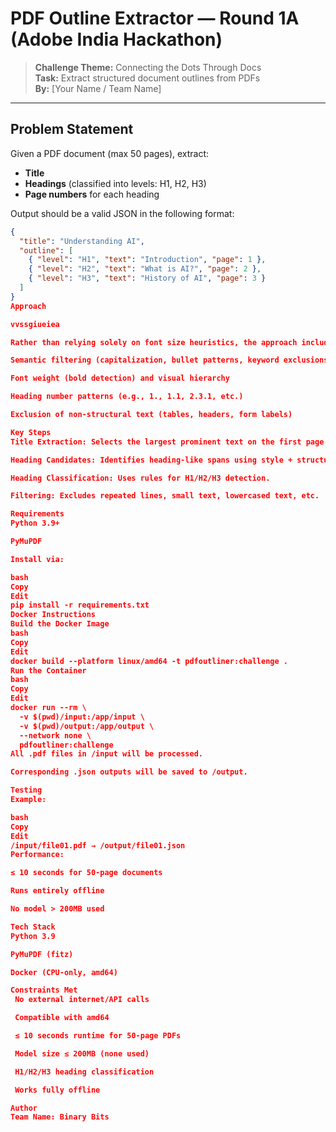 #  PDF Outline Extractor — Round 1A (Adobe India Hackathon)

> **Challenge Theme:** Connecting the Dots Through Docs  
> **Task:** Extract structured document outlines from PDFs  
> **By:** [Your Name / Team Name]

---

##  Problem Statement

Given a PDF document (max 50 pages), extract:
- **Title**
- **Headings** (classified into levels: H1, H2, H3)
- **Page numbers** for each heading

Output should be a valid JSON in the following format:
```json
{
  "title": "Understanding AI",
  "outline": [
    { "level": "H1", "text": "Introduction", "page": 1 },
    { "level": "H2", "text": "What is AI?", "page": 2 },
    { "level": "H3", "text": "History of AI", "page": 3 }
  ]
}
Approach

vvssgiueiea

Rather than relying solely on font size heuristics, the approach includes:

Semantic filtering (capitalization, bullet patterns, keyword exclusions)

Font weight (bold detection) and visual hierarchy

Heading number patterns (e.g., 1., 1.1, 2.3.1, etc.)

Exclusion of non-structural text (tables, headers, form labels)

Key Steps
Title Extraction: Selects the largest prominent text on the first page.

Heading Candidates: Identifies heading-like spans using style + structure.

Heading Classification: Uses rules for H1/H2/H3 detection.

Filtering: Excludes repeated lines, small text, lowercased text, etc.

Requirements
Python 3.9+

PyMuPDF

Install via:

bash
Copy
Edit
pip install -r requirements.txt
Docker Instructions
Build the Docker Image
bash
Copy
Edit
docker build --platform linux/amd64 -t pdfoutliner:challenge .
Run the Container
bash
Copy
Edit
docker run --rm \
  -v $(pwd)/input:/app/input \
  -v $(pwd)/output:/app/output \
  --network none \
  pdfoutliner:challenge
All .pdf files in /input will be processed.

Corresponding .json outputs will be saved to /output.

Testing
Example:

bash
Copy
Edit
/input/file01.pdf → /output/file01.json
Performance:

≤ 10 seconds for 50-page documents

Runs entirely offline

No model > 200MB used

Tech Stack
Python 3.9

PyMuPDF (fitz)

Docker (CPU-only, amd64)

Constraints Met
 No external internet/API calls

 Compatible with amd64

 ≤ 10 seconds runtime for 50-page PDFs

 Model size ≤ 200MB (none used)

 H1/H2/H3 heading classification

 Works fully offline

Author
Team Name: Binary Bits
